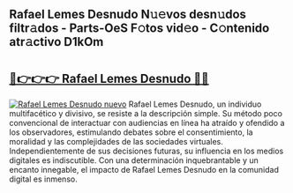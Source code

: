 ## Rafael Lemes Desnudo N𝚞𝚎vos desn𝚞dos filtr𝚊dos - Parts-OeS F𝚘tos vid𝚎o - C𝚘ntenido atr𝚊ctivo D1kOm

# <h2><a href="http://mb8n3w.tromn.icu/?c=Rafael+Lemes+Desnudo">🔗👉👉👉 Rafael Lemes Desnudo 🔗🔗</a></h2>

[![Rafael Lemes Desnudo nuevo](https://i.imgur.com/pEAQMta.gif)](http://mb8n3w.tromn.icu/?c=Rafael+Lemes+Desnudo)
Rafael Lemes Desnudo, un individuo multifacético y divisivo, se resiste a la descripción simple. Su método poco convencional de interactuar con audiencias en línea ha atraído y ofendido a los observadores, estimulando debates sobre el consentimiento, la moralidad y las complejidades de las sociedades virtuales. Independientemente de sus decisiones futuras, su influencia en los medios digitales es indiscutible. Con una determinación inquebrantable y un encanto innegable, el impacto de Rafael Lemes Desnudo en la comunidad digital es inmenso.
